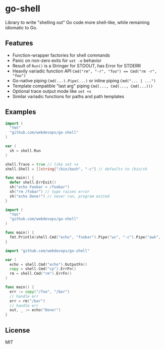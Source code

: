# go-shell

Library to write "shelling out" Go code more shell-like,
while remaining idiomatic to Go.

## Features

 * Function-wrapper factories for shell commands
 * Panic on non-zero exits for `set -e` behavior
 * Result of `Run()` is a Stringer for STDOUT, has Error for STDERR
 * Heavily variadic function API `Cmd("rm", "-r", "foo") == Cmd("rm -r", "foo")`
 * Go-native piping `Cmd(...).Pipe(...)` or inline piping `Cmd("... | ...")`
 * Template compatible "last arg" piping `Cmd(..., Cmd(..., Cmd(...)))`
 * Optional trace output mode like `set +x`
 * Similar variadic functions for paths and path templates

## Examples

```go
import (
  "fmt"
  "github.com/webdevops/go-shell"
)

var (
  sh = shell.Run
)

shell.Trace = true // like set +x
shell.Shell = []string{"/bin/bash", "-c"} // defaults to /bin/sh

func main() {
  defer shell.ErrExit()
  sh("echo Foobar > /foobar")
  sh("rm /fobar") // typo raises error
  sh("echo Done!") // never run, program exited
}
```

```go
import (
  "fmt"
  "github.com/webdevops/go-shell"
)

func main() {
  fmt.Println(shell.Cmd("echo", "foobar").Pipe("wc", "-c").Pipe("awk", "'{print $1}'").Run())
}
```

```go
import "github.com/webdevops/go-shell"

var (
  echo = shell.Cmd("echo").OutputFn()
  copy = shell.Cmd("cp").ErrFn()
  rm = shell.Cmd("rm").ErrFn()
)

func main() {
  err := copy("/foo", "/bar")
  // handle err
  err = rm("/bar")
  // handle err
  out, _ := echo("Done!")
}
```

## License

MIT
